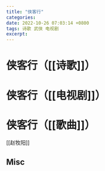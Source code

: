 ```yaml
---
title: "侠客行"
categories: 
date: 2022-10-26 07:03:14 +0800
tags: 诗歌 武侠 电视剧
excerpt: 
---
```



# 侠客行（[[诗歌]]）









# 侠客行（[[电视剧]]）



# 侠客行（[[歌曲]]）

[[赵牧阳]]


## Misc





